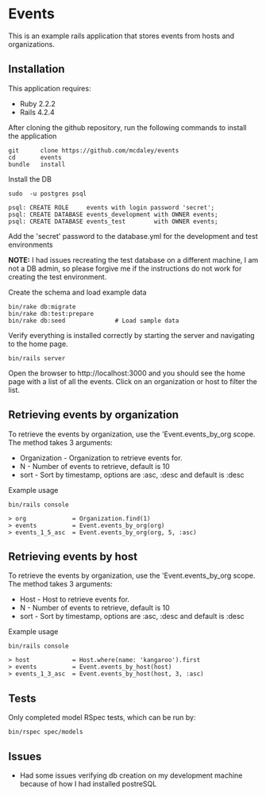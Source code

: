 Events
================

This is an example rails application that stores events from hosts and organizations.

Installation
-----------
This application requires:

- Ruby 2.2.2
- Rails 4.2.4

After cloning the github repository, run the following commands to install the application

```
git      clone https://github.com/mcdaley/events
cd       events
bundle   install
```

Install the DB

```
sudo  -u postgres psql

psql: CREATE ROLE     events with login password 'secret';
psql: CREATE DATABASE events_development with OWNER events;
psql: CREATE DATABASE events_test        with OWNER events;
```

Add the 'secret' password to the database.yml for the development and test environments

**NOTE:** I had issues recreating the test database on a different machine, I am not a
DB admin, so please forgive me if the instructions do not work for creating the test
environment.

Create the schema and load example data

```
bin/rake db:migrate
bin/rake db:test:prepare
bin/rake db:seed              # Load sample data
```

Verify everything is installed correctly by starting the server and navigating 
to the home page.

```
bin/rails server
```

Open the browser to http://localhost:3000 and you should see the home page with a
list of all the events. Click on an organization or host to filter the list.

Retrieving events by organization
-------------

To retrieve the events by organization, use the 'Event.events_by_org scope. The method
takes 3 arguments:

* Organization - Organization to retrieve events for.
* N            - Number of events to retrieve, default is 10
* sort         - Sort by timestamp, options are :asc, :desc and default is :desc

Example usage

```
bin/rails console

> org             = Organization.find(1)
> events          = Event.events_by_org(org)
> events_1_5_asc  = Event.events_by_org(org, 5, :asc)
```

Retrieving events by host
---------------

To retrieve the events by organization, use the 'Event.events_by_org scope. The method
takes 3 arguments:

* Host  - Host to retrieve events for.
* N     - Number of events to retrieve, default is 10
* sort  - Sort by timestamp, options are :asc, :desc and default is :desc

Example usage

```
bin/rails console

> host            = Host.where(name: 'kangaroo').first
> events          = Event.events_by_host(host)
> events_1_3_asc  = Event.events_by_host(host, 3, :asc)
```

Tests
-------------------------
Only completed model RSpec tests, which can be run by:

```
bin/rspec spec/models
```

Issues
-------------
* Had some issues verifying db creation on my development machine  because of how
I had installed postreSQL

